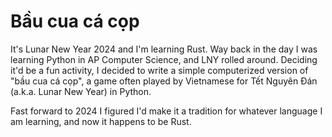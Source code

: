 # Bầu cua cá cọp
It's Lunar New Year 2024 and I'm learning Rust.
Way back in the day I was learning Python in AP Computer Science, and
LNY rolled around. Deciding it'd be a fun activity, I decided to write
a simple computerized version of "bầu cua cá cọp", a game often played
by Vietnamese for Tết Nguyên Đán (a.k.a. Lunar New Year) in Python.

Fast forward to 2024 I figured I'd make it a tradition for whatever language
I am learning, and now it happens to be Rust.
